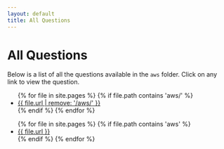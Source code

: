 ```yaml
---
layout: default
title: All Questions
---
```


# All Questions

Below is a list of all the questions available in the `aws` folder. Click on any link to view the question.

<ul>
{% for file in site.pages %}
  {% if file.path contains 'aws/' %}
    <li><a href="{{ file.url }}">{{ file.url | remove: '/aws/' }}</a></li>
  {% endif %}
{% endfor %}
</ul>

<ul>
{% for file in site.pages %}
  {% if file.path contains 'aws' %}
    <li><a href="{{ file.url }}">{{ file.url }}</a></li>
  {% endif %}
{% endfor %}
</ul>
